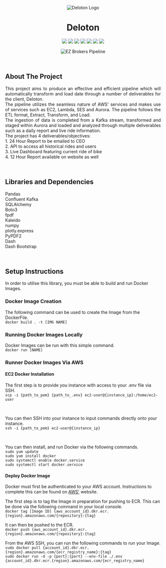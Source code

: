 <p align="center">
<img src= "https://user-images.githubusercontent.com/78930833/195614941-313554aa-24a8-4192-8706-3e64a45aec80.png" alt = "Deloton Logo">
</p>

<h1 align = "center"><b>Deloton</b></h1>

<p align="center">
<img src = "https://img.shields.io/badge/python-3670A0?style=for-the-badge&logo=python&logoColor=ffdd54")>
<img src = "https://img.shields.io/badge/AWS-%23FF9900.svg?style=for-the-badge&logo=amazon-aws&logoColor=white">
<img src = "https://img.shields.io/badge/docker-%230db7ed.svg?style=for-the-badge&logo=docker&logoColor=white">
<img src = "https://img.shields.io/badge/postgres-%23316192.svg?style=for-the-badge&logo=postgresql&logoColor=white">
<img src = "https://img.shields.io/badge/pandas-%23150458.svg?style=for-the-badge&logo=pandas&logoColor=white">
<img src = "https://img.shields.io/badge/Plotly-%233F4F75.svg?style=for-the-badge&logo=plotly&logoColor=white">
<img src = "https://img.shields.io/badge/Apache%20Kafka-000?style=for-the-badge&logo=apachekafka">
</p>
<p align="center">
<img src = "https://user-images.githubusercontent.com/78930833/195623863-0d1143d0-322c-4039-865c-637ced26b644.png" alt = "EZ Brokers Pipeline">
</p>
<br>
<h2><b>About The Project</b></h2>
<p align = "justify">This project aims to produce an effective and efficient pipeline which will automatically transform and load date through a number of deliverables for the client, Deloton.<br>The pipeline utilizes the seamless nature of AWS' services and makes use of services such as EC2, Lambda, SES and Aurora. The pipeline follows the ETL format, Extract, Transform, and Load.<br>The ingestion of data is completed from a Kafka stream, transformed and staged within Aurora and loaded and analyzed through multiple deliverables such as a daily report and live ride information.<br> The project has 4 deliverables/objectives:
<br>
1. 24 Hour Report to be emailed to CEO <br>
2. API to access all historical rides and users<br>
3. Live Dashboard featuring current ride of bike<br>
4. 12 Hour Report available on website as well<br>
</p>
<br>
<h2><b>Libraries and Dependencies</b></h2>
<p>Pandas<br>Confluent Kafka<br>SQLAlchemy<br>Boto3<br>fpdf<br>Kaleido<br>numpy<br>plotly.express<br>PyPDF2<br>Dash<br>Dash Bootstrap</p>
<br>
<h2>Setup Instructions</h2>
<p>In order to utilise this library, you must be able to build and run Docker Images.</p>

<h3>Docker Image Creation </h3>

The following command can be used to create the Image from the DockerFile.\
`docker build . -t [IMG NAME]`

<h3>Running Docker Images Locally</h3>

Docker Images can be run with this simple command.\
`docker run [NAME]`

<h3>Runner Docker Images Via AWS</h3>

<h4>EC2 Docker Installation</h4>

The first step is to provide you instance with access to your .env file via SSH.\
`scp -i {path_to_pem} {path_to_.env} ec2-user@{instance_ip}:/home/ec2-user`

<br>

You can then SSH into your instance to input commands directly onto your instance.\
`ssh -i {path_to_pem} ec2-user@{instance_ip}`

<br>

You can then install, and run Docker via the following commands.\
`sudo yum update`\
`sudo yum install docker`\
`sudo systemctl enable docker.service`\
`sudo systemctl start docker.service`

<h4>Deploy Docker Image</h4>

Docker must first be authenticated to your AWS account. Instructions to complete this can be found on [AWS'](https://docs.aws.amazon.com/AmazonECR/latest/userguide/registry_auth.html) website.
<br>

The first step is to tag the Image in preparation for pushing to ECR. This can be done via the following command in your local console.\
`docker tag [Image ID] {aws_account_id}.dkr.ecr.{region}.amazonaws.com/{repository}:{tag}`

It can then be pushed to the ECR.\
`docker push {aws_account_id}.dkr.ecr.{region}.amazonaws.com/{repository}:{tag}`

From the AWS SSH, you can run the following commands to run your Image.\
`sudo docker pull {account_id}.dkr.ecr.{region}.amazonaws.com/{ecr_registry_name}:{tag}`\
`sudo docker run -d -p {port}:{port} --env-file ./.env {account_id}.dkr.ecr.{region}.amazonaws.com/{ecr_registry_name}`
